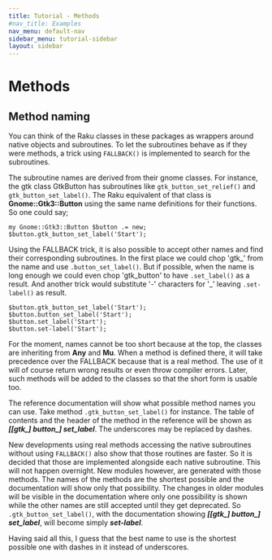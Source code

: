 ```yaml
---
title: Tutorial - Methods
#nav_title: Examples
nav_menu: default-nav
sidebar_menu: tutorial-sidebar
layout: sidebar
---
```

# Methods

## Method naming

You can think of the Raku classes in these packages as wrappers around native objects and subroutines. To let the subroutines behave as if they were methods, a trick using `FALLBACK()` is implemented to search for the subroutines.

The subroutine names are derived from their gnome classes. For instance, the gtk class GtkButton has subroutines like `gtk_button_set_relief()` and `gtk_button_set_label()`. The Raku equivalent of that class is **Gnome::Gtk3::Button** using the same name definitions for their functions. So one could say;

```
my Gnome::Gtk3::Button $button .= new;
$button.gtk_button_set_label('Start');
```

Using the FALLBACK trick, it is also possible to accept other names and find their corresponding subroutines. In the first place we could chop 'gtk_' from the name and use `.button_set_label()`. But if possible, when the name is long enough we could even chop 'gtk_button' to have `.set_label()` as a result. And another trick would substitute '-' characters for '\_' leaving `.set-label()` as result.

```
$button.gtk_button_set_label('Start');
$button.button_set_label('Start');
$button.set_label('Start');
$button.set-label('Start');
```

For the moment, names cannot be too short because at the top, the classes are inheriting from **Any** and **Mu**. When a method is defined there, it will take precedence over the FALLBACK because that is a real method. The use of it will of course return wrong results or even throw compiler errors. Later, such methods will be added to the classes so that the short form is usable too.

The reference documentation will show what possible method names you can use. Take method `.gtk_button_set_label()` for instance. The table of contents and the header of the method in the reference will be shown as _**[[gtk\_] button\_] set\_label**_. The underscores may be replaced by dashes.

New developments using real methods accessing the native subroutines without using `FALLBACK()` also show that those routines are faster. So it is decided that those are implemented alongside each native subroutine. This will not happen overnight. New modules however, are generated with those methods. The names of the methods are the shortest possible and the documentation will show only that possibility. The changes in older modules will be visible in the documentation where only one possibility is shown while the other names are still accepted until they get deprecated. So `.gtk_button_set_label()`, with the documentation showing _**[[gtk\_] button\_] set\_label**_, will become simply _**set-label**_.

Having said all this, I guess that the best name to use is the shortest possible one with dashes in it instead of underscores.
